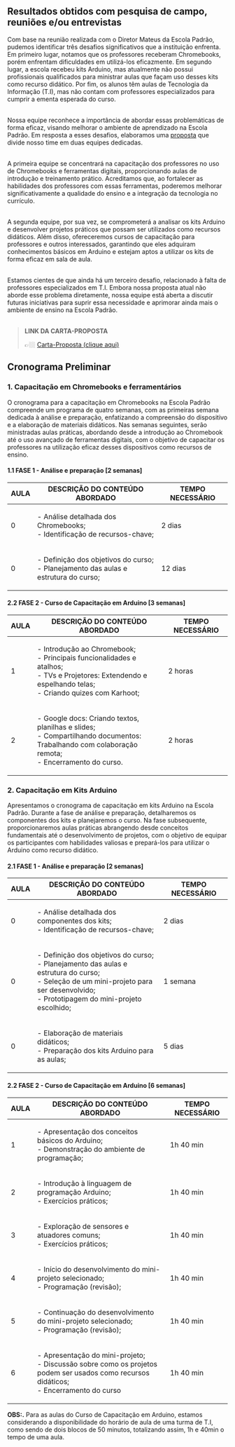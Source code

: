 ## Resultados obtidos com pesquisa de campo, reuniões e/ou entrevistas

Com base na reunião realizada com o Diretor Mateus da Escola Padrão, pudemos identificar três desafios significativos que a instituição enfrenta. Em primeiro lugar, notamos que os professores receberam Chromebooks, porém enfrentam dificuldades em utilizá-los eficazmente. Em segundo lugar, a escola recebeu kits Arduino, mas atualmente não possui profissionais qualificados para ministrar aulas que façam uso desses kits como recurso didático. Por fim, os alunos têm aulas de Tecnologia da Informação (T.I), mas não contam com professores especializados para cumprir a ementa esperada do curso. <br /><br />

Nossa equipe reconhece a importância de abordar essas problemáticas de forma eficaz, visando melhorar o ambiente de aprendizado na Escola Padrão. Em resposta a esses desafios, elaboramos uma [proposta](https://github.com/ICEI-PUC-Minas-PPC-CC/ppc-cc-2023-2-ment2-noite-solucaoescolapublica-01/blob/main/src/docs/proposal.docx) que divide nosso time em duas equipes dedicadas. <br /><br />

A primeira equipe se concentrará na capacitação dos professores no uso de Chromebooks e ferramentas digitais, proporcionando aulas de introdução e treinamento prático. Acreditamos que, ao fortalecer as habilidades dos professores com essas ferramentas, poderemos melhorar significativamente a qualidade do ensino e a integração da tecnologia no currículo. <br /><br />

A segunda equipe, por sua vez, se comprometerá a analisar os kits Arduino e desenvolver projetos práticos que possam ser utilizados como recursos didáticos. Além disso, ofereceremos cursos de capacitação para professores e outros interessados, garantindo que eles adquiram conhecimentos básicos em Arduino e estejam aptos a utilizar os kits de forma eficaz em sala de aula. <br /><br />

Estamos cientes de que ainda há um terceiro desafio, relacionado à falta de professores especializados em T.I. Embora nossa proposta atual não aborde esse problema diretamente, nossa equipe está aberta a discutir futuras iniciativas para suprir essa necessidade e aprimorar ainda mais o ambiente de ensino na Escola Padrão. <br /><br />

> **LINK DA CARTA-PROPOSTA**
> 
> 👉🏼 [Carta-Proposta (clique aqui)](https://github.com/ICEI-PUC-Minas-PPC-CC/ppc-cc-2023-2-ment2-noite-solucaoescolapublica-01/blob/main/src/docs/proposal.docx)

## Cronograma Preliminar

### 1.  Capacitação em Chromebooks e ferramentários

O cronograma para a capacitação em Chromebooks na Escola Padrão compreende um programa de quatro semanas, com as primeiras semana dedicada à análise e preparação, enfatizando a compreensão do dispositivo e a elaboração de materiais didáticos. Nas semanas seguintes, serão ministradas aulas práticas, abordando desde a introdução ao Chromebook até o uso avançado de ferramentas digitais, com o objetivo de capacitar os professores na utilização eficaz desses dispositivos como recursos de ensino.


#### 1.1 FASE 1 - Análise e preparação [2 semanas]
 
| AULA | DESCRIÇÃO DO CONTEÚDO ABORDADO | TEMPO NECESSÁRIO |
| --- | --- | --- |
| 0 | <p>- Análise detalhada dos Chromebooks;<br />- Identificação de recursos-chave; | 2 dias |
| 0 | <p>- Definição dos objetivos do curso;<br />- Planejamento das aulas e estrutura do curso;| 12 dias | 

#### 2.2 FASE 2 - Curso de Capacitação em Arduino [3 semanas]

| AULA | DESCRIÇÃO DO CONTEÚDO ABORDADO | TEMPO NECESSÁRIO |
| --- | --- | --- |
| 1 | <p>- Introdução ao Chromebook;<br />- Principais funcionalidades e atalhos;<br />- TVs e Projetores: Extendendo e espelhando telas;<br />- Criando quizes com Karhoot;<p/> | 2 horas |
| 2 | <p>- Google docs: Criando textos, planilhas e slides;<br />- Compartilhando documentos: Trabalhando com colaboração remota;<br />- Encerramento do curso.<p/> | 2 horas |

### 2. Capacitação em Kits Arduino

Apresentamos o cronograma de capacitação em kits Arduino na Escola Padrão. Durante a fase de análise e preparação, detalharemos os componentes dos kits e planejaremos o curso. Na fase subsequente, proporcionaremos aulas práticas abrangendo desde conceitos fundamentais até o desenvolvimento de projetos, com o objetivo de equipar os participantes com habilidades valiosas e prepará-los para utilizar o Arduino como recurso didático.

#### 2.1 FASE 1 - Análise e preparação [2 semanas]

| AULA | DESCRIÇÃO DO CONTEÚDO ABORDADO | TEMPO NECESSÁRIO |
| --- | --- | --- |
| 0 | <p>- Análise detalhada dos componentes dos kits;<br />- Identificação de recursos-chave; | 2 dias |
| 0 | <p>- Definição dos objetivos do curso;<br />- Planejamento das aulas e estrutura do curso;<br />- Seleção de um mini-projeto para ser desenvolvido;<br />- Prototipagem do mini-projeto escolhido;<p/> | 1 semana |
| 0 | <p>- Elaboração de materiais didáticos;<br />- Preparação dos kits Arduino para as aulas;<p/> | 5 dias |

#### 2.2 FASE 2 - Curso de Capacitação em Arduino [6 semanas]

| AULA | DESCRIÇÃO DO CONTEÚDO ABORDADO | TEMPO NECESSÁRIO |
| --- | --- | --- |
| 1 | <p>- Apresentação dos conceitos básicos do Arduino;<br />- Demonstração do ambiente de programação;<p/> | 1h 40 min |
| 2 | <p>- Introdução à linguagem de programação Arduino;<br />- Exercícios práticos;<p/> | 1h 40 min |
| 3 | <p>- Exploração de sensores e atuadores comuns;<br />- Exercícios práticos;<p/> | 1h 40 min |
| 4 | <p>- Início do desenvolvimento do mini-projeto selecionado;<br />- Programação (revisão);<p/> | 1h 40 min |
| 5 | <p>- Continuação do desenvolvimento do mini-projeto selecionado;<br />- Programação (revisão);<p/> | 1h 40 min |
| 6 | <p>- Apresentação do mini-projeto;<br />- Discussão sobre como os projetos podem ser usados como recursos didáticos;<br />- Encerramento do curso<p/> | 1h 40 min |

**OBS:.** Para as aulas do Curso de Capacitação em Arduino, estamos considerando a disponibilidade do horário de aula de uma turma de T.I, como sendo de dois blocos de 50 minutos, totalizando assim, 1h e 40min o tempo de uma aula.
